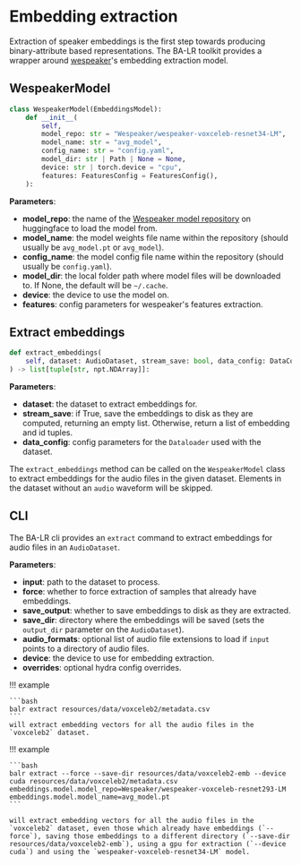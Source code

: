 # Embedding extraction

Extraction of speaker embeddings is the first step towards producing binary-attribute based representations. The BA-LR toolkit provides a wrapper around [wespeaker](https://github.com/wenet-e2e/wespeaker)'s embedding extraction model.

## WespeakerModel

```python
class WespeakerModel(EmbeddingsModel):
    def __init__(
        self,
        model_repo: str = "Wespeaker/wespeaker-voxceleb-resnet34-LM",
        model_name: str = "avg_model",
        config_name: str = "config.yaml",
        model_dir: str | Path | None = None,
        device: str | torch.device = "cpu",
        features: FeaturesConfig = FeaturesConfig(),
    ):
```

**Parameters**:

* **model_repo**: the name of the [Wespeaker model repository](https://huggingface.co/Wespeaker) on huggingface to load the model from.
* **model_name**: the model weights file name within the repository (should usually be `avg_model.pt` or `avg_model`).
* **config_name**: the model config file name within the repository (should usually be `config.yaml`).
* **model_dir**: the local folder path where model files will be downloaded to. If None, the default will be `~/.cache`.
* **device**: the device to use the model on.
* **features**: config parameters for wespeaker's features extraction.

## Extract embeddings

```python
def extract_embeddings(
    self, dataset: AudioDataset, stream_save: bool, data_config: DataConfig
) -> list[tuple[str, npt.NDArray]]:
```

**Parameters**:

* **dataset**: the dataset to extract embeddings for.
* **stream_save**: if True, save the embeddings to disk as they are computed, returning an empty list. Otherwise, return a list of embedding and id tuples.
* **data_config**: config parameters for the `Dataloader` used with the dataset.

The `extract_embeddings` method can be called on the `WespeakerModel` class to extract embeddings for the audio files in the given dataset. Elements in the dataset without an `audio` waveform will be skipped.

## CLI

The BA-LR cli provides an `extract` command to extract embeddings for audio files in an `AudioDataset`.

**Parameters**:

* **input**: path to the dataset to process.
* **force**: whether to force extraction of samples that already have embeddings.
* **save_output**: whether to save embeddings to disk as they are extracted.
* **save_dir**: directory where the embeddings will be saved (sets the `output_dir` parameter on the `AudioDataset`).
* **audio_formats**: optional list of audio file extensions to load if `input` points to a directory of audio files.
* **device**: the device to use for embedding extraction.
* **overrides**: optional hydra config overrides.

!!! example

    ```bash
    balr extract resources/data/voxceleb2/metadata.csv
    ```
    will extract embedding vectors for all the audio files in the `voxceleb2` dataset.

!!! example

    ```bash
    balr extract --force --save-dir resources/data/voxceleb2-emb --device cuda resources/data/voxceleb2/metadata.csv embeddings.model.model_repo=Wespeaker/wespeaker-voxceleb-resnet293-LM embeddings.model.model_name=avg_model.pt
    ```

    will extract embedding vectors for all the audio files in the `voxceleb2` dataset, even those which already have embeddings (`--force`), saving those embeddings to a different directory (`--save-dir resources/data/voxceleb2-emb`), using a gpu for extraction (`--device cuda`) and using the `wespeaker-voxceleb-resnet34-LM` model.
